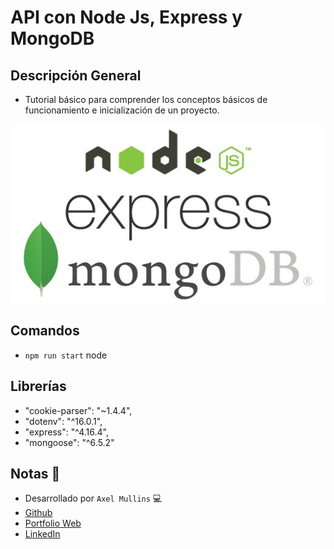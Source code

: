 # API con Node Js, Express y MongoDB

## Descripción General
- Tutorial básico para comprender los conceptos básicos de funcionamiento e inicialización de un proyecto.

[![Node Js - Express - MongoDB](https://raw.githubusercontent.com/AxelMullins/Api-NodeJs_Express_MongoDB-VIDEO/main/public/images/imgPortada.jpeg)](https://youtu.be/hZWBT0Rkzls)

## Comandos
- `npm run start` node

## Librerías
- "cookie-parser": "~1.4.4",
- "dotenv": "^16.0.1",
- "express": "^4.16.4",
- "mongoose": "^6.5.2"

## Notas 📢

- Desarrollado por `Axel Mullins` 💻
- [Github](https://github.com/AxelMullins)
- [Portfolio Web](https://portfolio-axel-mullins.vercel.app/)
- [LinkedIn](https://www.linkedin.com/in/axel-mullins/) 
